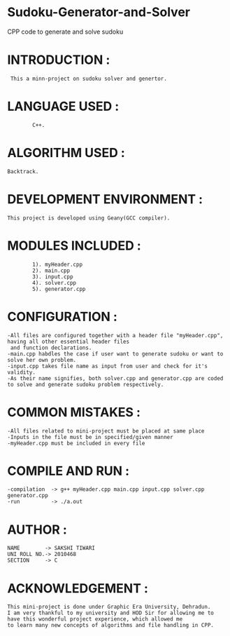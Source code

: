 # Sudoku-Generator-and-Solver
CPP code to generate and solve sudoku

# INTRODUCTION	  : 

	 This a minn-project on sudoku solver and genertor.
	 
# LANGUAGE USED	  :
		
			C++.
			
# ALGORITHM USED  :
 
    Backtrack.
		
# DEVELOPMENT ENVIRONMENT :

	This project is developed using Geany(GCC compiler).
	
# MODULES INCLUDED :
			1). myHeader.cpp
			2). main.cpp	    
			3). input.cpp  
			4). solver.cpp   
			5). generator.cpp
			
# CONFIGURATION	   :	
		
	-All files are configured together with a header file "myHeader.cpp", having all other essential header files
	 and function declarations.
	-main.cpp habdles the case if user want to generate sudoku or want to solve her own problem.
	-input.cpp takes file name as input from user and check for it's validity.
	-As their name signifies, both solver.cpp and generator.cpp are coded to solve and generate sudoku problem respectively.
	
# COMMON MISTAKES  :

    -All files related to mini-project must be placed at same place
    -Inputs in the file must be in specified/given manner
    -myHeader.cpp must be included in every file

# COMPILE AND RUN  :

	-compilation  -> g++ myHeader.cpp main.cpp input.cpp solver.cpp generator.cpp
	-run          -> ./a.out
	
# AUTHOR		   :

	NAME        -> SAKSHI TIWARI
	UNI ROLL NO.-> 2010468
	SECTION     -> C
	  
# ACKNOWLEDGEMENT  :
 
 	This mini-project is done under Graphic Era University, Dehradun.
 	I am very thankful to my university and HOD Sir for allowing me to have this wonderful project experience, which allowed me
 	to learn many new concepts of algorithms and file handling in CPP.
